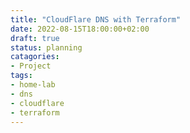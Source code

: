 ```yaml
---
title: "CloudFlare DNS with Terraform"
date: 2022-08-15T18:00:00+02:00
draft: true
status: planning
catagories:
- Project
tags:
- home-lab
- dns
- cloudflare
- terraform
---
```


